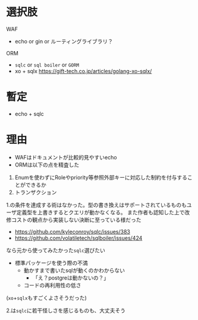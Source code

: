 # 選択肢
WAF
- echo or gin or ルーティングライブラリ？

ORM
- `sqlc` or `sql boiler` or `GORM`
- xo + sqlx https://gift-tech.co.jp/articles/golang-xo-sqlx/

# 暫定
- echo + sqlc

# 理由
- WAFはドキュメントが比較的見やすいecho
- ORMは以下の点を精査した
1. Enumを使わずにRoleやpriority等参照外部キーに対応した制約を付与することができるか
2. トランザクション

1.の条件を達成する術はなかった。型の書き換えはサポートされているものもユーザ定義型を上書きするとクエリが動かなくなる。
また作者も認知した上で改修コストの観点から実装しない決断に至っている様だった

- https://github.com/kyleconroy/sqlc/issues/383
- https://github.com/volatiletech/sqlboiler/issues/424

なら元から使ってみたかった`sqlc`選びたい
- 標準パッケージを使う際の不満
  - 動かすまで書いたsqlが動くのかわからない
      - 「え？postgreは動かないの？」
  - コードの再利用性の低さ
 

(`xo`+`sqlx`もすごくよさそうだった)

2.は`sqlc`に若干怪しさを感じるものも、大丈夫そう

